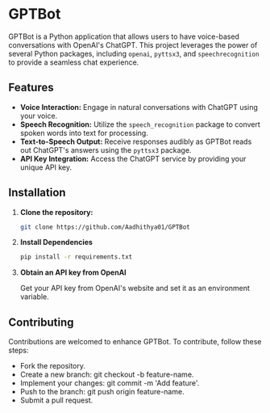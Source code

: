 # GPTBot

GPTBot is a Python application that allows users to have voice-based conversations with OpenAI's ChatGPT. This project leverages the power of several Python packages, including `openai`, `pyttsx3`, and `speechrecognition` to provide a seamless chat experience.

## Features

- **Voice Interaction:** Engage in natural conversations with ChatGPT using your voice.
- **Speech Recognition:** Utilize the `speech_recognition` package to convert spoken words into text for processing.
- **Text-to-Speech Output:** Receive responses audibly as GPTBot reads out ChatGPT's answers using the `pyttsx3` package.
- **API Key Integration:** Access the ChatGPT service by providing your unique API key.

## Installation

1. **Clone the repository:**

   ```bash
   git clone https://github.com/Aadhithya01/GPTBot

2. **Install Dependencies**

   ```bash
   pip install -r requirements.txt

3. **Obtain an API key from OpenAI**

   Get your API key from OpenAI's website and set it as an environment variable.

## Contributing

Contributions are welcomed to enhance GPTBot. To contribute, follow these steps:

- Fork the repository.
- Create a new branch: git checkout -b feature-name.
- Implement your changes: git commit -m 'Add feature'.
- Push to the branch: git push origin feature-name.
- Submit a pull request.
